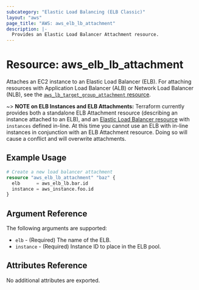 ```yaml
---
subcategory: "Elastic Load Balancing (ELB Classic)"
layout: "aws"
page_title: "AWS: aws_elb_lb_attachment"
description: |-
  Provides an Elastic Load Balancer Attachment resource.
---
```


# Resource: aws_elb_lb_attachment

Attaches an EC2 instance to an Elastic Load Balancer (ELB). For attaching resources with Application Load Balancer (ALB) or Network Load Balancer (NLB), see the [`aws_lb_target_group_attachment` resource](/docs/providers/aws/r/lb_target_group_attachment.html).

~> **NOTE on ELB Instances and ELB Attachments:** Terraform currently provides
both a standalone ELB Attachment resource (describing an instance attached to
an ELB), and an [Elastic Load Balancer resource](elb.html) with
`instances` defined in-line. At this time you cannot use an ELB with in-line
instances in conjunction with an ELB Attachment resource. Doing so will cause a
conflict and will overwrite attachments.

## Example Usage

```terraform
# Create a new load balancer attachment
resource "aws_elb_lb_attachment" "baz" {
  elb      = aws_elb_lb.bar.id
  instance = aws_instance.foo.id
}
```

## Argument Reference

The following arguments are supported:

* `elb` - (Required) The name of the ELB.
* `instance` - (Required) Instance ID to place in the ELB pool.

## Attributes Reference

No additional attributes are exported.
